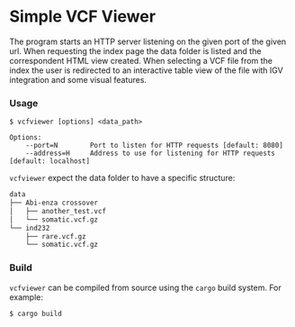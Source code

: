 # Simple VCF Viewer #

The program starts an HTTP server listening on the given port of the given url. When requesting the index page the data folder is listed and the correspondent HTML view created. When selecting a VCF file from the index the user is redirected to an interactive table view of the file with IGV integration and some visual features.  

### Usage ###

```
$ vcfviewer [options] <data_path>
```

```
Options:
    --port=N        Port to listen for HTTP requests [default: 8080]
    --address=H     Address to use for listening for HTTP requests [default: localhost]
```

 `vcfviewer` expect the data folder to have a specific structure:
 
```bash
data
├── Abi-enza crossover
│   ├── another_test.vcf
│   └── somatic.vcf.gz
└── ind232
    ├── rare.vcf.gz
    └── somatic.vcf.gz
```
 

### Build ###

`vcfviewer` can be compiled from source using the `cargo` build system. For example:

```
$ cargo build
```